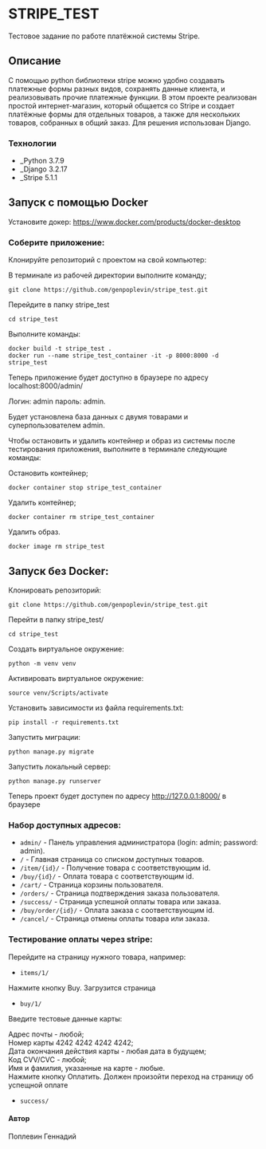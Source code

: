 # STRIPE_TEST

Тестовое задание по работе платёжной системы Stripe.

## Описание

С помощью python библиотеки stripe можно удобно создавать платежные формы разных видов, сохранять данные клиента, и реализовывать прочие платежные функции. 
В этом проекте реализован простой интернет-магазин, который общается со Stripe и создает платёжные формы для 
отдельных товаров, а также для нескольких товаров, собранных в общий заказ. 
Для решения использован Django.

### Технологии
 - _Python 3.7.9
 - _Django 3.2.17
 - _Stripe 5.1.1

## Запуск с помощью Docker

Установите докер: https://www.docker.com/products/docker-desktop

### Соберите приложение:

Клонируйте репозиторий с проектом на свой компьютер:

В терминале из рабочей директории выполните команду;
```
git clone https://github.com/genpoplevin/stripe_test.git
```

Перейдите в папку stripe_test
```
cd stripe_test
```

Выполните команды:
```
docker build -t stripe_test .
docker run --name stripe_test_container -it -p 8000:8000 -d stripe_test
```
Теперь приложение будет доступно в браузере по адресу localhost:8000/admin/

Логин: admin
пароль: admin.

Будет установлена база данных с двумя товарами и суперпользователем admin.

Чтобы остановить и удалить контейнер и образ из системы после тестирования приложения, 
выполните в терминале следующие команды:

Остановить контейнер;
```
docker container stop stripe_test_container
```
Удалить контейнер;
```
docker container rm stripe_test_container
```
Удалить образ.
```
docker image rm stripe_test
```

## Запуск без Docker:

Клонировать репозиторий:

```
git clone https://github.com/genpoplevin/stripe_test.git
```

Перейти в папку stripe_test/
```
cd stripe_test
```

Cоздать виртуальное окружение:
```
python -m venv venv
```

Активировать виртуальное окружение:
```
source venv/Scripts/activate
```

Установить зависимости из файла requirements.txt:
```
pip install -r requirements.txt
```

Запустить миграции:
```
python manage.py migrate
```

Запустить локальный сервер:
```
python manage.py runserver
```
Теперь проект будет доступен по адресу http://127.0.0.1:8000/ в браузере


### Набор доступных адресов:
* ```admin/``` - Панель управления администратора (login: admin; password: admin).
* ```/``` - Главная страница со списком доступных товаров.
* ```/item/{id}/``` - Получение товара с соответствующим id.
* ```/buy/{id}/``` - Оплата товара с соответствующим id.
* ```/cart/``` - Страница корзины пользователя.
* ```/orders/``` - Страница подтверждения заказа пользователя.
* ```/success/``` - Страница успешной оплаты товара или заказа.
* ```/buy/order/{id}/``` - Оплата заказа с соответствующим id.
* ```/cancel/``` - Страница отмены оплаты товара или заказа.

### Тестирование оплаты через stripe:

Перейдите на страницу нужного товара, например:
* ```items/1/```

Нажмите кнопку Buy. Загрузится страница 
* ```buy/1/```

Введите тестовые данные карты:

Адрес почты - любой;\
Номер карты 4242 4242 4242 4242;\
Дата окончания действия карты - любая дата в будущем;\
Код CVV/CVC - любой;\
Имя и фамилия, указанные на карте - любые.\
Нажмите кнопку Оплатить. Должен произойти переход на страницу об успещной оплате
* ```success/```

#### Автор
Поплевин Геннадий
